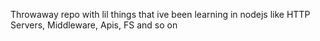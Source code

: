 Throwaway repo with lil things that ive been learning in nodejs like HTTP Servers, Middleware, Apis, FS and so on
